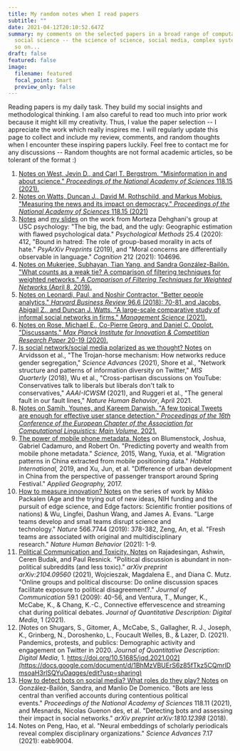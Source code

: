 ```yaml
---
title: My random notes when I read papers
subtitle: ""
date: 2021-04-12T20:10:52.647Z
summary: my comments on the selected papers in a broad range of computational
  social science -- the science of science, social media, complex systems, and
  so on...
draft: false
featured: false
image:
  filename: featured
  focal_point: Smart
  preview_only: false
---
```

Reading papers is my daily task. They build my social insights and methodological thinking. I am also careful to read too much into prior work because it might kill my creativity. Thus, I value the paper selection -- I appreciate the work which really inspires me. I will regularly update this page to collect and include my review, comments, and random thoughts when I encounter these inspiring papers luckily. Feel free to contact me for any discussions -- Random thoughts are not formal academic articles, so be tolerant of the format :)

1. [Notes on West, Jevin D., and Carl T. Bergstrom. "Misinformation in and about science." *Proceedings of the National Academy of Sciences* 118.15 (2021).](https://docs.google.com/document/d/1sT-oseC9EVJUbXNXmLZn2tWmftyoFkYumTtr-7voH4A/edit?usp=sharing)
2. [Notes on Watts, Duncan J., David M. Rothschild, and Markus Mobius. "Measuring the news and its impact on democracy." *Proceedings of the National Academy of Sciences* 118.15 (2021)](https://docs.google.com/document/d/1E6Idk6wvX1yZkQtt74o_LO753MmSSfJT8j_yHfjyopk/edit?usp=sharing)
3. [Notes](https://docs.google.com/document/d/13urhFb0HOk2Ah75m_y7Yzlh0X9ZeqKFu2HdY0SI4L0o/edit?usp=sharing) and [my slides](https://www.dropbox.com/s/atmm1d8tkhca2su/Presentation_honglin.pptx?dl=0) on the work from Morteza Dehghani's group at USC psychology: "The big, the bad, and the ugly: Geographic estimation with flawed psychological data." *Psychological Methods* 25.4 (2020): 412, "Bound in hatred: The role of group-based morality in acts of hate." *PsyArXiv Preprints* (2019), and "Moral concerns are differentially observable in language." *Cognition* 212 (2021): 104696.
4. [Notes on Mukerjee, Subhayan, Tian Yang, and Sandra González-Bailón. "What counts as a weak tie? A comparison of filtering techniques for weighted networks." *A Comparison of Filtering Techniques for Weighted Networks* (April 8, 2019).](https://docs.google.com/document/d/1iEJisbx1SUmeFBFMRKi2SNXBpM0D74BcUHgpb7kIb74/edit?usp=sharing)
5. [Notes on Leonardi, Paul, and Noshir Contractor. "Better people analytics." *Harvard Business Review* 96.6 (2018): 70-81, and Jacobs, Abigail Z., and Duncan J. Watts. "A large-scale comparative study of informal social networks in firms." *Management Science* (2021).](https://docs.google.com/document/d/1d48_RqVz-7pBdyerMhx5VZUcPwSaS6G-RYBY1RBDdGE/edit?usp=sharing)
6. [Notes on Rose, Michael E., Co-Pierre Georg, and Daniel C. Opolot. "Discussants." *Max Planck Institute for Innovation & Competition Research Paper* 20-19 (2020).](https://docs.google.com/document/d/1tZik2EL_YxshCLdMJN3BtBK-6H-kTgggsb3xs8GYTqE/edit?usp=sharing)
7. [Is social network/social media polarized as we thought? Notes](https://docs.google.com/document/d/1nqBvLI-mjJOfFdFQ7FZ8BUjgAtVxsEQbOtTAolm78jo/edit?usp=sharing) on Arvidsson et al., "The Trojan-horse mechanism: How networks reduce gender segregation," *Science Advances* (2021), Shore et al., "Network structure and patterns of information diversity on Twitter," *MIS Quarterly* (2018), Wu et al., "Cross-partisan discussions on YouTube: Conservatives talk to liberals but liberals don't talk to conservatives," *AAAI-ICWSM* (2021), and Ruggeri et al., "The general fault in our fault lines," *Nature Human Behavior*, April 2021.
8. [Notes on Samih, Younes, and Kareem Darwish. "A few topical Tweets are enough for effective user stance detection." *Proceedings of the 16th Conference of the European Chapter of the Association for Computational Linguistics: Main Volume*. 2021.](https://docs.google.com/document/d/1yHTyJK6cf6wOleXhdeA6s0KhJDibWVlWt71TcWEiROI/edit?usp=sharing)
9. [The power of mobile phone metadata. Notes](https://docs.google.com/document/d/1DxiiwjtAF06f-kldl6wXxbPxyGR5Q7kli0vq5ga9Pgo/edit?usp=sharing) on Blumenstock, Joshua, Gabriel Cadamuro, and Robert On. "Predicting poverty and wealth from mobile phone metadata." *Science,* 2015, Wang, Yuxia, et al. "Migration patterns in China extracted from mobile positioning data." *Habitat International,* 2019, and Xu, Jun, et al. "Difference of urban development in China from the perspective of passenger transport around Spring Festival." *Applied Geography,* 2017.
10. [How to measure innovation? Notes](https://docs.google.com/document/d/1dEt1CA1rZ2eM9h1LcoBCGd4u7W5oixQfdl5MGGCrYrg/edit?usp=sharing) on the series of work by Mikko Packalen (Age and the trying out of new ideas, NIH funding and the pursuit of edge science, and Edge factors: Scientific frontier positions of nations) & Wu, Lingfei, Dashun Wang, and James A. Evans. "Large teams develop and small teams disrupt science and technology." *Nature* 566.7744 (2019): 378-382, Zeng, An, et al. "Fresh teams are associated with original and multidisciplinary research." *Nature Human Behavior* (2021): 1-9.
11. [Political Communication and Toxicity. Notes](https://docs.google.com/document/d/17NuWm7h1P_pWX_U8g1hgFWrMi9Q6FcgAW8Y3bRZd4m8/edit?usp=sharing) on Rajadesingan, Ashwin, Ceren Budak, and Paul Resnick. "Political discussion is abundant in non-political subreddits (and less toxic)." *arXiv preprint arXiv:2104.09560* (2021), Wojcieszak, Magdalena E., and Diana C. Mutz. "Online groups and political discourse: Do online discussion spaces facilitate exposure to political disagreement?." *Journal of Communication* 59.1 (2009): 40-56, and Ventura, T., Munger, K., McCabe, K., & Chang, K.-C., Connective effervescence and streaming chat during political debates. *Journal of Quantitative Description: Digital Media*, 1 (2021).
12. [Notes on Shugars, S., Gitomer, A., McCabe, S., Gallagher, R. J., Joseph, K., Grinberg, N., Doroshenko, L., Foucault Welles, B., & Lazer, D. (2021). Pandemics, protests, and publics: Demographic activity and engagement on Twitter in 2020. *Journal of Quantitative Description*: *Digital Media*, 1. https://doi.org/10.51685/jqd.2021.002](https://docs.google.com/document/d/1BhMzVBUErS6z85fTkz5CQmrlDmsoaH3rlSQYuOaqges/edit?usp=sharing)
13. [How to detect bots on social media? What roles do they play? Notes](https://docs.google.com/document/d/1CWwYyO6MX25JawrJvk4dctAxJ_sSPi_nla-Umjpj96U/edit?usp=sharing) on González-Bailón, Sandra, and Manlio De Domenico. "Bots are less central than verified accounts during contentious political events." *Proceedings of the National Academy of Sciences* 118.11 (2021), and Mesnards, Nicolas Guenon des, et al. "Detecting bots and assessing their impact in social networks." *arXiv preprint arXiv:1810.12398* (2018).
14. Notes on Peng, Hao, et al. "Neural embeddings of scholarly periodicals reveal complex disciplinary organizations." *Science Advances* 7.17 (2021): eabb9004.